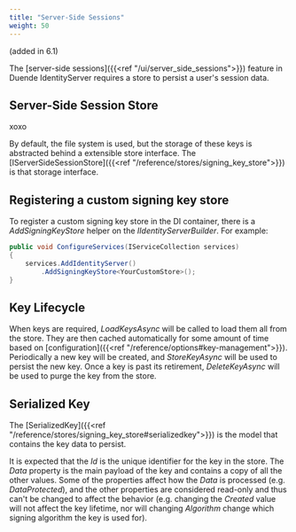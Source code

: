 ```yaml
---
title: "Server-Side Sessions"
weight: 50
---
```


(added in 6.1)

The [server-side sessions]({{<ref "/ui/server_side_sessions">}}) feature in Duende IdentityServer requires a store to persist a user's session data.

## Server-Side Session Store

xoxo


By default, the file system is used, but the storage of these keys is abstracted behind a extensible store interface.
The [IServerSideSessionStore]({{<ref "/reference/stores/signing_key_store">}}) is that storage interface. 

## Registering a custom signing key store

To register a custom signing key store in the DI container, there is a *AddSigningKeyStore* helper on the *IIdentityServerBuilder*. 
For example:

```cs
public void ConfigureServices(IServiceCollection services)
{
    services.AddIdentityServer()
        .AddSigningKeyStore<YourCustomStore>();
}
```

## Key Lifecycle
When keys are required, *LoadKeysAsync* will be called to load them all from the store. 
They are then cached automatically for some amount of time based on [configuration]({{<ref "/reference/options#key-management">}}).
Periodically a new key will be created, and *StoreKeyAsync* will be used to persist the new key.
Once a key is past its retirement, *DeleteKeyAsync* will be used to purge the key from the store.

## Serialized Key
The [SerializedKey]({{<ref "/reference/stores/signing_key_store#serializedkey">}}) is the model that contains the key data to persist. 

It is expected that the *Id* is the unique identifier for the key in the store. The *Data* property is the main payload of the key and contains a copy of all the other values. Some of the properties affect how the *Data* is processed (e.g. *DataProtected*), and the other properties are considered read-only and thus can't be changed to affect the behavior (e.g. changing the *Created* value will not affect the key lifetime, nor will changing *Algorithm* change which signing algorithm the key is used for).


